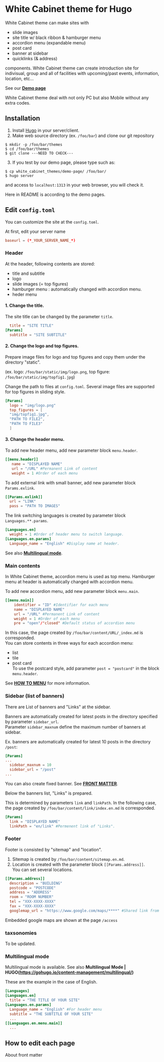 # White Cabinet theme for Hugo

<!--check "CHECK"-->
White Cabinet theme can make sites with

- slide images
- site title w/ black ribbon & hamburger menu
- accordion menu (expandable menu)
- post card
- banner at sidebar
- quicklinks (& address)

components. White Cabinet theme can create introduction site for indivisual, group and all of facilities with upcoming/past events, information, location, etc...
<!-- Introduction for  -->
<!--   - shops -->
<!--   - facilities for recreation -->
See our **[Demo page]()** <!-- CHECK -->

White Cabinet theme deal with not only PC but also Mobile without any extra codes.

## Installation

1. Install [Hugo](https://gohugo.io/) in your server/client.
2. Make web source directory (ex. `/foo/bar`) and clone our git repository

```
$ mkdir -p /foo/bar/themes
$ cd /foo/bar/themes
$ git clone ---NEED TO CHECK---
```

3. If you test by our demo page, please type such as:

```
$ cp white_cabinet_themes/demo-page/ /foo/bar/
$ hugo server
```

and access to `localhost:1313` in your web browser, you will check it.

Here in README is according to the demo pages.

## Edit `config.toml`
You can customize the site at the `config.toml`.

At first, edit your server name

```config.toml
baseurl = (*_YOUR_SERVER_NAME_*)
```

### Header
At the header, following contents are stored:
  - title and subtitle
  - logo
  - slide images (= top figures)
  - hamburger menu : automatically changed with accordion menu.
  - heder menu
 

#### 1. Change the title.

The site title can be changed by the parameter `title`.
```config.toml
  title = "SITE TITLE"
[Params]
  subtitle = "SITE SUBTITLE"
```

#### 2. Change the logo and top figures.

Prepare image files for logo and top figures and copy them under the directory "static".

(ex. logo: `/foo/bar/static/img/logo.png`, top figure: `/foo/bar/static/img/topfig1.jpg`)

Change the path to files at `config.toml`.
Several image files are supported for top figures in sliding style.

```config.toml
[Params]
  logo = "img/logo.png"
  top_figures = [
  "img/topfig1.jpg",
  "PATH TO FILE2",
  "PATH TO FILE3"
  ]
```

#### 3. Change the header menu.

To add new header menu, add new parameter block `menu.header`.
<!--In the following case, the page created by `/foo/bar/content/URL/index.md` is corresponded.-->

```config.toml
[[menu.header]]
   name = "DISPLAYED NAME"
   url = "/URL" #Permanent Link of content
   weight = 1 #Order of each menu
```

To add external link with small banner, add new parameter block `Params.exlink`.

```config.toml
[[Params.exlink]]
  url = "LINK"
  pass = "PATH TO IMAGES"
```

The link switching languages is created by parameter block `Languages.**.params`.
```config.toml
[Languages.en]
  weight = 1 #Order of header menu to switch language.
[Languages.en.params]
  Language_name = "English" #Display name at header.
```
See also **[Multilingual mode](#multilingual-mode)**.


### Main contents

In White Cabinet theme, accordion menu is used as top menu.
Hamburger menu at header is automatically changed with accordion menu.

To add new accordion menu, add new parameter block `menu.main`.

```config.toml
[[menu.main]]
    identifier = "ID" #Identifier for each menu
    name = "DISPLAYED NAME"
    url = "/URL" #Permanent Link of content
    weight = 1 #Order of each menu 
    pre = "open"/"closed" #Default status of accordion menu
```

In this case, the page created by `/foo/bar/content/URL/_index.md` is corresponded.
<br>You can store contents in three ways for each accordion menu:
  - list  
  - tile
  - post card
<br>To use the postcard style, add parameter `post = "postcard"` in the block `menu.header`.

See **[HOW TO MENU]()** for more information.

### Sidebar (list of banners)

There are List of banners and "Links" at the sidebar.

Banners are automatically created for latest posts in the directory specified by parameter `sidebar_url`.
<br>Parameter `sidebar_maxnum` define the maximum number of banners at sidebar.

Ex. banners are automatically created for latest 10 posts in the directory `/post`:
```config.toml
[Params]
...
  sidebar_maxnum = 10
  sidebar_url = "/post"
...
```

You can also create fixed banner.
See **[FRONT MATTER](#how-to-edit-each-page)**.

Below the banners list, "Links" is prepared.

This is determined by parameters `link` and `linkPath`.
In the following case, the page created by `/foo/bar/content/link/index.en.md` is corresponded.

```config.toml
[Params]
  link = "DISPLAYED NAME"
  linkPath = "en/link" #Permenent link of "Links".
```

### Footer
Footer is consisted by "sitemap" and "location".

1. Sitemap is created by `/foo/bar/content/sitemap.en.md`.
2. Location is created with the parameter block `[[Params.address]]`. 
<br>You can set several locations.

``` config.toml
[[Params.address]]
  description = "BUILDING"
  postcode = "POSTCODE"
  address = "ADDRESS"
  room = "ROOM NUMBER"
  tel = "XXX-XXXX-XXXX"
  fax = "XXX-XXXX-XXXX"
  googlemap_url = "https://www.google.com/maps/****" #Shared link from google map.
```
Embedded google maps are shown at the page `/access`

### taxsonomies
To be updated.

### Multilingual mode
Multilingual mode is available.
See also **Multilingual Mode | HUGO(https://gohugo.io/content-management/multilingual/)**

These are the example in the case of English.

```config.toml
[Languages]
[Languages.en]
  title = "THE TITLE OF YOUR SITE"
[Languages.en.params]
  Language_name = "English" #For header menu
  subtitle = "THE SUBTITLE OF YOUR SITE"
  ...
[[Languages.en.menu.main]]
  ...
```

## How to edit each page 
About front matter



<!-- Finally, type like below and  -->
